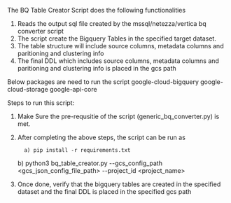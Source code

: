 The BQ Table Creator Script does the following functionalities

1. Reads the output sql file created by the mssql/netezza/vertica bq converter script 
2. The script create the Bigquery Tables in the specified target dataset. 
3. The table structure will include source columns, metadata columns and paritioning and clustering info
3. The final DDL which includes source columns, metadata columns and paritioning and clustering info is placed in the gcs path

Below packages are need to run the script
google-cloud-bigquery
google-cloud-storage
google-api-core


Steps to run this script:

1.  Make Sure the pre-requsitie of the script (generic_bq_converter.py) is met.
 
2. After completing the above steps, the script can be run as

         a) pip install -r requirements.txt
	 b) python3 bq_table_creator.py --gcs_config_path <gcs_json_config_file_path> --project_id <project_name>

3. Once done, verify that the bigquery tables are created in the specified dataset and the final DDL is placed in the specified gcs path

